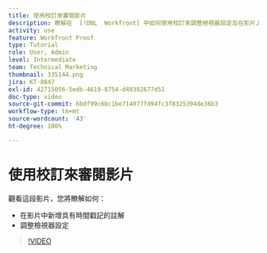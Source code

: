 ```yaml
---
title: 使用校訂來審閱影片
description: 瞭解在  [!DNL  Workfront] 中如何使用校訂來調整檢視器設定及在影片上新增具有時間戳記的註解。
activity: use
feature: Workfront Proof
type: Tutorial
role: User, Admin
level: Intermediate
team: Technical Marketing
thumbnail: 335144.png
jira: KT-8847
exl-id: 42715056-5edb-4619-8754-d48392677d51
doc-type: video
source-git-commit: bbdf99c6bc1be714077fd94fc3f8325394de36b3
workflow-type: tm+mt
source-wordcount: '43'
ht-degree: 100%

---
```


# 使用校訂來審閱影片

觀看這段影片，您將瞭解如何：

* 在影片中新增具有時間戳記的註解
* 調整檢視器設定

>[!VIDEO](https://video.tv.adobe.com/v/3444233/?quality=12&learn=on&enablevpops=1&captions=chi_hant)

<!--
## Learn more
* Review a video proof
-->
